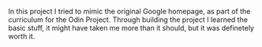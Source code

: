 In this project I tried to mimic the original Google homepage, as part of the curriculum for the Odin Project.
Through building the project I learned the basic stuff, it might have taken me more than it should, but it was definetely worth it.